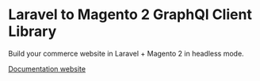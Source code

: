 # Laravel to Magento 2 GraphQl Client Library

Build your commerce website in Laravel + Magento 2 in headless mode.

[Documentation website](https://deved-it.github.io/laravel-magento2-graphql/)
